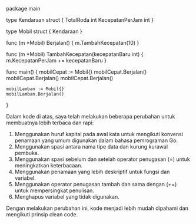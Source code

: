 package main

type Kendaraan struct {
	TotalRoda       int
	KecepatanPerJam int
}

type Mobil struct {
	Kendaraan
}

func (m *Mobil) Berjalan() {
	m.TambahKecepatan(10)
}

func (m *Mobil) TambahKecepatan(kecepatanBaru int) {
	m.KecepatanPerJam += kecepatanBaru
}

func main() {
	mobilCepat := Mobil{}
	mobilCepat.Berjalan()
	mobilCepat.Berjalan()
	mobilCepat.Berjalan()

	mobilLamban := Mobil{}
	mobilLamban.Berjalan()
}

Dalam kode di atas, saya telah melakukan beberapa perubahan untuk membuatnya lebih terbaca dan rapi:

1. Menggunakan huruf kapital pada awal kata untuk mengikuti konvensi penamaan yang umum digunakan dalam bahasa pemrograman Go.
2. Menggunakan spasi antara nama tipe data dan kurung kurawal pembuka.
3. Menggunakan spasi sebelum dan setelah operator penugasan (=) untuk meningkatkan keterbacaan.
4. Menggunakan penamaan yang lebih deskriptif untuk fungsi dan variabel.
5. Menggunakan operator penugasan tambah dan sama dengan (+=) untuk mempersingkat penulisan.
6. Menghapus variabel yang tidak digunakan.

Dengan melakukan perubahan ini, kode menjadi lebih mudah dipahami dan mengikuti prinsip clean code.